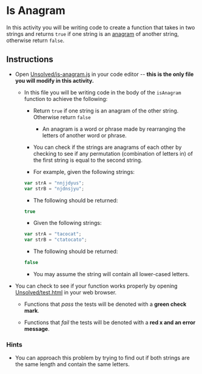 # Is Anagram

In this activity you will be writing code to create a function that takes in two strings and returns `true` if one string is an [anagram](https://en.wikipedia.org/wiki/Anagram) of another string, otherwise return `false`.

## Instructions

* Open [Unsolved/is-anagram.js](Unsolved/is-anagram.js) in your code editor -- **this is the only file you will modify in this activity.**

  * In this file you will be writing code in the body of the `isAnagram` function to achieve the following:

    * Return `true` if one string is an anagram of the other string. Otherwise return `false`

      * An anagram is a word or phrase made by rearranging the letters of another word or phrase.

    * You can check if the strings are anagrams of each other by checking to see if any permutation (combination of letters in) of the first string is equal to the second string.

    * For example, given the following strings:

    ```js
    var strA = "nnjjdyus";
    var strB = "njdnsjyu";
    ```

    * The following should be returned:

    ```js
    true
    ```

    * Given the following strings:

    ```js
    var strA = "tacocat";
    var strB = "ctatocato";
    ```

    * The following should be returned:

    ```js
    false
    ```

    * You may assume the string will contain all lower-cased letters.

* You can check to see if your function works properly by opening [Unsolved/test.html](Unsolved/test.html) in your web browser.

  * Functions that _pass_ the tests will be denoted with a **green check mark**.

  * Functions that _fail_ the tests will be denoted with a **red x and an error message**.

### Hints

* You can approach this problem by trying to find out if both strings are the same length and contain the same letters.
